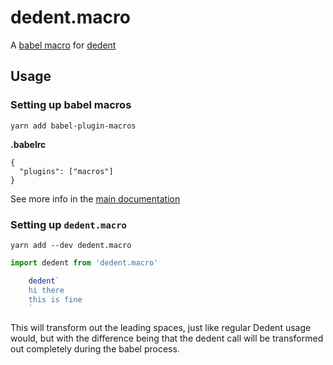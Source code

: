 # dedent.macro

A [babel macro](https://github.com/kentcdodds/babel-plugin-macros) for [dedent](https://yarn.pm/dedent)

## Usage

### Setting up babel macros

```
yarn add babel-plugin-macros
```

**.babelrc**

```
{
  "plugins": ["macros"]
}
```

See more info in the [main documentation](https://github.com/kentcdodds/babel-plugin-macros/blob/master/other/docs/user.md)

### Setting up `dedent.macro`

```
yarn add --dev dedent.macro
```

```js
import dedent from 'dedent.macro'

    dedent`
    hi there
    this is fine
    `
```

This will transform out the leading spaces, just like regular Dedent usage would, but with the difference being that the dedent call will be transformed out completely during the babel process.

